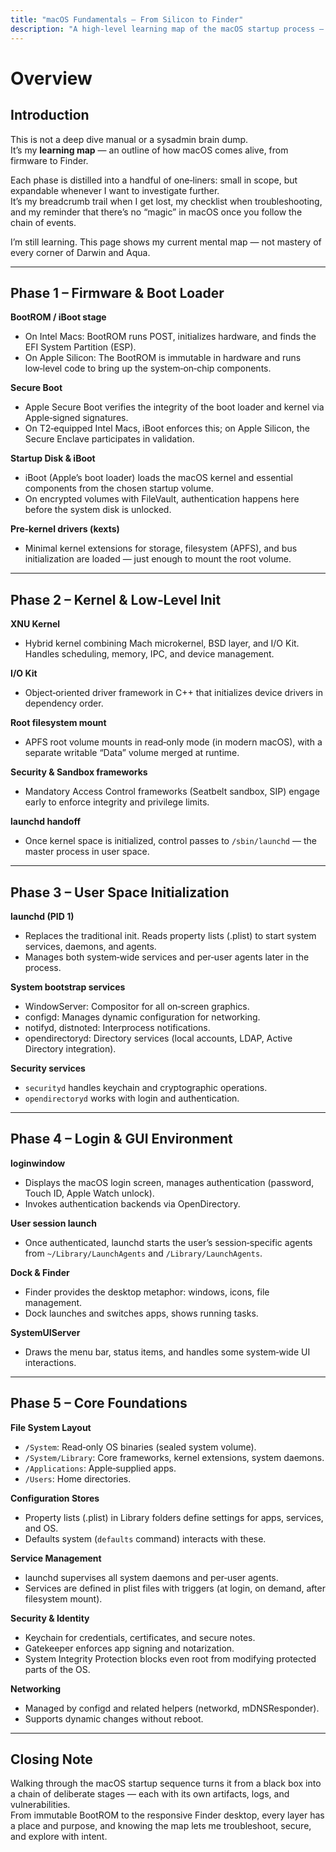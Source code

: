```yaml
---
title: "macOS Fundamentals – From Silicon to Finder"
description: "A high‑level learning map of the macOS startup process — from immutable firmware through kernel, launchd, and into the graphical shell — designed as a reference for troubleshooting, security analysis, and deeper learning."
---
```



# **Overview**

## **Introduction**

This is not a deep dive manual or a sysadmin brain dump.  
It’s my **learning map** — an outline of how macOS comes alive, from firmware to Finder.

Each phase is distilled into a handful of one‑liners: small in scope, but expandable whenever I want to investigate further.  
It’s my breadcrumb trail when I get lost, my checklist when troubleshooting, and my reminder that there’s no “magic” in macOS once you follow the chain of events.

I’m still learning. This page shows my current mental map — not mastery of every corner of Darwin and Aqua.

---

## **Phase 1 – Firmware & Boot Loader**

**BootROM / iBoot stage**  
- On Intel Macs: BootROM runs POST, initializes hardware, and finds the EFI System Partition (ESP).  
- On Apple Silicon: The BootROM is immutable in hardware and runs low‑level code to bring up the system‑on‑chip components.  

**Secure Boot**  
- Apple Secure Boot verifies the integrity of the boot loader and kernel via Apple‑signed signatures.  
- On T2‑equipped Intel Macs, iBoot enforces this; on Apple Silicon, the Secure Enclave participates in validation.  

**Startup Disk & iBoot**  
- iBoot (Apple’s boot loader) loads the macOS kernel and essential components from the chosen startup volume.  
- On encrypted volumes with FileVault, authentication happens here before the system disk is unlocked.

**Pre‑kernel drivers (kexts)**  
- Minimal kernel extensions for storage, filesystem (APFS), and bus initialization are loaded — just enough to mount the root volume.

---

## **Phase 2 – Kernel & Low‑Level Init**

**XNU Kernel**  
- Hybrid kernel combining Mach microkernel, BSD layer, and I/O Kit. Handles scheduling, memory, IPC, and device management.  

**I/O Kit**  
- Object‑oriented driver framework in C++ that initializes device drivers in dependency order.

**Root filesystem mount**  
- APFS root volume mounts in read‑only mode (in modern macOS), with a separate writable “Data” volume merged at runtime.

**Security & Sandbox frameworks**  
- Mandatory Access Control frameworks (Seatbelt sandbox, SIP) engage early to enforce integrity and privilege limits.

**launchd handoff**  
- Once kernel space is initialized, control passes to `/sbin/launchd` — the master process in user space.

---

## **Phase 3 – User Space Initialization**

**launchd (PID 1)**  
- Replaces the traditional init. Reads property lists (.plist) to start system services, daemons, and agents.  
- Manages both system‑wide services and per‑user agents later in the process.

**System bootstrap services**  
- WindowServer: Compositor for all on‑screen graphics.  
- configd: Manages dynamic configuration for networking.  
- notifyd, distnoted: Interprocess notifications.  
- opendirectoryd: Directory services (local accounts, LDAP, Active Directory integration).

**Security services**  
- `securityd` handles keychain and cryptographic operations.  
- `opendirectoryd` works with login and authentication.

---

## **Phase 4 – Login & GUI Environment**

**loginwindow**  
- Displays the macOS login screen, manages authentication (password, Touch ID, Apple Watch unlock).  
- Invokes authentication backends via OpenDirectory.

**User session launch**  
- Once authenticated, launchd starts the user’s session‑specific agents from `~/Library/LaunchAgents` and `/Library/LaunchAgents`.

**Dock & Finder**  
- Finder provides the desktop metaphor: windows, icons, file management.  
- Dock launches and switches apps, shows running tasks.

**SystemUIServer**  
- Draws the menu bar, status items, and handles some system‑wide UI interactions.

---

## **Phase 5 – Core Foundations**

**File System Layout**  
- `/System`: Read‑only OS binaries (sealed system volume).  
- `/System/Library`: Core frameworks, kernel extensions, system daemons.  
- `/Applications`: Apple‑supplied apps.  
- `/Users`: Home directories.

**Configuration Stores**  
- Property lists (.plist) in Library folders define settings for apps, services, and OS.  
- Defaults system (`defaults` command) interacts with these.  

**Service Management**  
- launchd supervises all system daemons and per‑user agents.  
- Services are defined in plist files with triggers (at login, on demand, after filesystem mount).

**Security & Identity**  
- Keychain for credentials, certificates, and secure notes.  
- Gatekeeper enforces app signing and notarization.  
- System Integrity Protection blocks even root from modifying protected parts of the OS.

**Networking**  
- Managed by configd and related helpers (networkd, mDNSResponder).  
- Supports dynamic changes without reboot.

---

## **Closing Note**

Walking through the macOS startup sequence turns it from a black box into a chain of deliberate stages — each with its own artifacts, logs, and vulnerabilities.  
From immutable BootROM to the responsive Finder desktop, every layer has a place and purpose, and knowing the map lets me troubleshoot, secure, and explore with intent.



